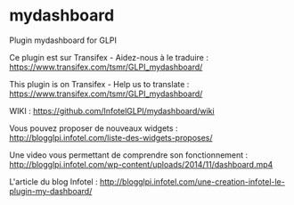 # mydashboard
Plugin mydashboard for GLPI

Ce plugin est sur Transifex - Aidez-nous à le traduire : https://www.transifex.com/tsmr/GLPI_mydashboard/

This plugin is on Transifex - Help us to translate : https://www.transifex.com/tsmr/GLPI_mydashboard/

WIKI : https://github.com/InfotelGLPI/mydashboard/wiki

Vous pouvez proposer de nouveaux widgets :
http://blogglpi.infotel.com/liste-des-widgets-proposes/

Une video vous permettant de comprendre son fonctionnement :
http://blogglpi.infotel.com/wp-content/uploads/2014/11/dashboard.mp4

L'article du blog Infotel :
http://blogglpi.infotel.com/une-creation-infotel-le-plugin-my-dashboard/
